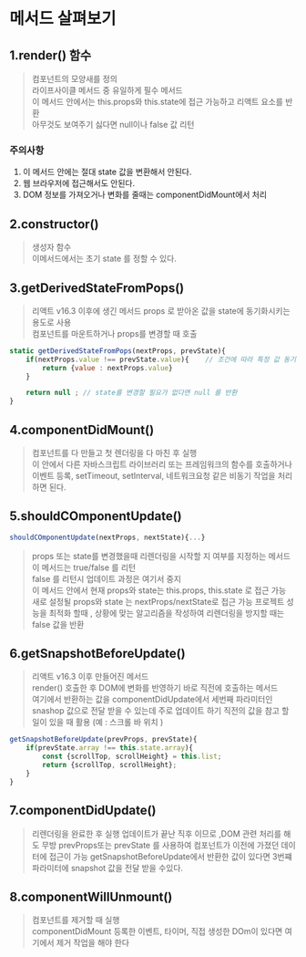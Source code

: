 # 메서드 살펴보기

## 1.render() 함수
> 컴포넌트의 모양새를 정의  
> 라이프사이클 메서드 중 유일하게 필수 메서드   
> 이 메서드 안에서는 this.props와 this.state에 접근 가능하고 리액트 요소를 반환     
> 아무것도 보여주기 싫다면 null이나 false 값 리턴

### 주의사항
1. 이 메서드 안에는 절대 state 값을 변환해서 안된다. 
2. 웹 브라우저에 접근해서도 안된다. 
3. DOM 정보를 가져오거나 변화를 줄때는 componentDidMount에서 처리 

## 2.constructor() 
> 생성자 함수   
> 이메서드에서는 초기 state 를 정할 수 있다. 

## 3.getDerivedStateFromPops()
> 리액트 v16.3 이후에 생긴 메서드 
> props 로 받아온 값을 state에 동기화시키는 용도로 사용     
> 컴포넌트를 마운트하거나 props를 변경할 때 호출 
```js
static getDerivedStateFromPops(nextProps, prevState){
    if(nextProps.value !== prevState.value){    // 조건에 따라 특정 값 동기화
        return {value : nextProps.value} 
    }

    return null ; // state를 변경할 필요가 없다면 null 를 반환
}
```

## 4.componentDidMount()
> 컴포넌트를 다 만들고 첫 렌더링을 다 마친 후 실행  
> 이 안에서 다른 자바스크립트 라이브러리 또는
    프레임워크의 함수를 호출하거나 이벤트 등록, setTimeout, setInterval, 
    네트워크요청 같은 비동기 작업을 처리하면 된다. 

## 5.shouldCOmponentUpdate() 
```js
shouldCOmponentUpdate(nextProps, nextState){...}
```
> props 또는 state를 변경했을때 리렌더링을 시작할 지 여부를 지정하는 메서드     
> 이 메서드는 true/false 를 리턴    
> false 를 리턴시 업데이트 과정은 여기서 중지   
> 이 메서드 안에서 현재 props와 state는 this.props, this.state 로 접근 가능     
> 새로 설정될 props와 state 는 nextProps/nextState로 접근 가능 
> 프로젝트 성능을 최적화 할때 , 상황에 맞는 알고리즘을 작성하여 리렌더링을 방지할 때는 false 값을 반환 


## 6.getSnapshotBeforeUpdate() 
> 리액트 v16.3 이후 만들어진 메서드     
> render() 호출한 후 DOM에 변화를 반영하기 바로 직전에 호출하는 메서드  
> 여기에서 반환하는 값을 componentDidUpdate에서 세번째 파라미터인 snashop 값으로 전달 받을 수 있는데 주로 업데이트 하기 직전의 값을 참고 할 일이 있을 때 활용 (예 : 스크롤 바 위치 )
```js
getSnapshotBeforeUpdate(prevProps, prevState){
    if(prevState.array !== this.state.array){
        const {scrollTop, scrollHeight} = this.list;
        return {scrollTop, scrollHeight};
    }
}
```


## 7.componentDidUpdate()
> 리렌더링을 완료한 후 실행 
> 업데이트가 끝난 직후 이므로 ,DOM 관련 처리를 해도 무방 
> prevProps또는 prevState 를 사용하여 컴포넌트가 이전에 가졌던 데이터에 접근이 가능 
> getSnapshotBeforeUpdate에서 반환한 값이 있다면 3번쨰 파라미터에 snapshot 값을 전달 받을 수있다. 

## 8.componentWillUnmount()
> 컴포넌트를 제거할 때 실행     
> componentDidMount 등록한 이벤트, 타이머, 직접 생성한 DOm이 있다면 여기에서 제거 작업을 해야 한다 